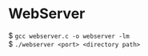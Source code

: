 # WebServer

$ ```gcc webserver.c -o webserver -lm```  
$ ```./webserver <port> <directory path>```
